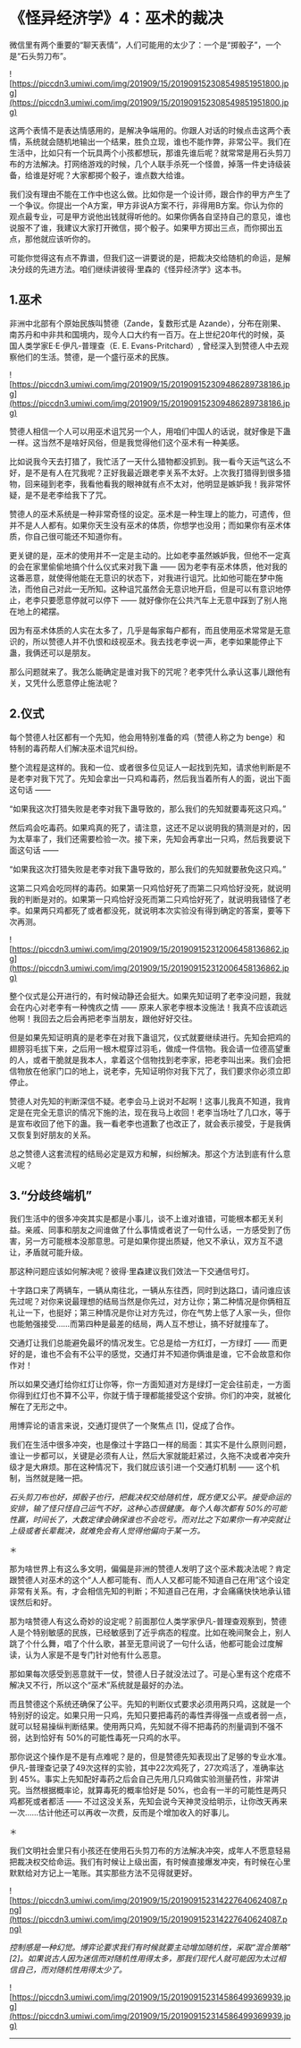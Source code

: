 # 《怪异经济学》4：巫术的裁决

微信里有两个重要的“聊天表情”，人们可能用的太少了：一个是“掷骰子”，一个是“石头剪刀布”。

![https://piccdn3.umiwi.com/img/201909/15/201909152308549851951800.jpg](https://piccdn3.umiwi.com/img/201909/15/201909152308549851951800.jpg)

这两个表情不是表达情感用的，是解决争端用的。你跟人对话的时候点击这两个表情，系统就会随机地输出一个结果，胜负立现，谁也不能作弊，非常公平。我们在生活中，比如只有一个玩具两个小孩都想玩，那谁先谁后呢？就常常是用石头剪刀布的方法解决。打网络游戏的时候，几个人联手杀死一个怪兽，掉落一件史诗级装备，给谁是好呢？大家都掷个骰子，谁点数大给谁。

我们没有理由不能在工作中也这么做。比如你是一个设计师，跟合作的甲方产生了一个争议。你提出一个A方案，甲方非说A方案不行，非得用B方案。你认为你的观点最专业，可是甲方说他出钱就得听他的。如果你俩各自坚持自己的意见，谁也说服不了谁，我建议大家打开微信，掷个骰子。如果甲方掷出三点，而你掷出五点，那他就应该听你的。

可能你觉得这有点不靠谱，但我们这一讲要说的是，把裁决交给随机的命运，是解决分歧的先进方法。咱们继续讲彼得·里森的《怪异经济学》这本书。

## 1.巫术

非洲中北部有个原始民族叫赞德（Zande，复数形式是 Azande），分布在刚果、南苏丹和中非共和国境内，现今人口大约有一百万。在上世纪20年代的时候，英国人类学家E·E·伊凡-普理查（E. E. Evans-Pritchard）, 曾经深入到赞德人中去观察他们的生活。赞德，是一个盛行巫术的民族。

![https://piccdn3.umiwi.com/img/201909/15/201909152309486289738186.jpg](https://piccdn3.umiwi.com/img/201909/15/201909152309486289738186.jpg)

赞德人相信一个人可以用巫术诅咒另一个人，用咱们中国人的话说，就好像是下蛊一样。这当然不是啥好风俗，但是我觉得他们这个巫术有一种美感。

比如说我今天去打猎了，我忙活了一天什么猎物都没抓到。我一看今天运气这么不好，是不是有人在咒我呢？正好我最近跟老李关系不太好。上次我打猎得到很多猎物，回来碰到老李，我看他看我的眼神就有点不太对，他明显是嫉妒我！我非常怀疑，是不是老李给我下了咒。

赞德人的巫术系统是一种非常奇怪的设定。巫术是一种生理上的能力，可遗传，但并不是人人都有。如果你天生没有巫术的体质，你想学也没用；而如果你有巫术体质，你自己很可能还不知道你有。

更关键的是，巫术的使用并不一定是主动的。比如老李虽然嫉妒我，但他不一定真的会在家里偷偷地搞个什么仪式来对我下蛊 —— 因为老李有巫术体质，他对我的这番恶意，就使得他能在无意识的状态下，对我进行诅咒。比如他可能在梦中施法，而他自己对此一无所知。这种诅咒虽然会无意识地开启，但是可以有意识地停止，老李只要愿意停就可以停下 —— 就好像你在公共汽车上无意中踩到了别人拖在地上的裙摆。

因为有巫术体质的人实在太多了，几乎是每家每户都有，而且使用巫术常常是无意识的，所以赞德人并不仇恨和歧视巫术。我去找老李说一声，老李如果能停止下蛊，我俩还可以是朋友。

那么问题就来了。我怎么能确定是谁对我下的咒呢？老李凭什么承认这事儿跟他有关，又凭什么愿意停止施法呢？

## 2.仪式

每个赞德人社区都有一个先知，他会用特别准备的鸡（赞德人称之为 benge）和特制的毒药帮人们解决巫术诅咒纠纷。

整个流程是这样的。我和一位、或者很多位见证人一起找到先知，请求他判断是不是老李对我下咒了。先知会拿出一只鸡和毒药，然后我当着所有人的面，说出下面这句话 ——

“如果我这次打猎失败是老李对我下蛊导致的，那么我们的先知就要毒死这只鸡。”

然后鸡会吃毒药。如果鸡真的死了，请注意，这还不足以说明我的猜测是对的，因为太草率了，我们还需要检验一次。接下来，先知会再拿出一只鸡，然后我要说下面这句话 ——

“如果我这次打猎失败是老李对我下蛊导致的，那么我们的先知就要赦免这只鸡。”

这第二只鸡会吃同样的毒药。如果第一只鸡恰好死了而第二只鸡恰好没死，就说明我的判断是对的。如果第一只鸡恰好没死而第二只鸡恰好死了，就说明我错怪了老李。如果两只鸡都死了或者都没死，就说明本次实验没有得到确定的答案，要等下次再测。

![https://piccdn3.umiwi.com/img/201909/15/201909152312006458136862.jpg](https://piccdn3.umiwi.com/img/201909/15/201909152312006458136862.jpg)

整个仪式是公开进行的，有时候动静还会挺大。如果先知证明了老李没问题，我就会在内心对老李有一种愧疚之情 —— 原来人家老李根本没施法！我真不应该疏远他啊！我回去之后会再把老李当朋友，跟他好好交往。

但是如果先知证明真的是老李在对我下蛊诅咒，仪式就要继续进行。先知会把鸡的翅膀羽毛拔下来，之后用一根木棍穿过羽毛，做成一件信物。我会请一位德高望重的人，或者干脆就是我本人，拿着这个信物找到老李家，把老李叫出来。我们会把信物放在他家门口的地上，说老李，先知证明你对我下咒了，我们要求你必须立即停止。

赞德人对先知的判断深信不疑。老李会马上说对不起啊！这事儿我真不知道，我肯定是在完全无意识的情况下施的法，现在我马上收回！老李当场吐了几口水，等于是宣布收回了他下的蛊。我一看老李也道歉了也改正了，就会表示接受，于是我俩又恢复到好朋友的关系。

总之赞德人这套流程的结局必定是双方和解，纠纷解决。那这个方法到底有什么意义呢？

## 3.“分歧终端机”

我们生活中的很多冲突其实是都是小事儿，谈不上谁对谁错，可能根本都无关利益。亲戚、同事和朋友之间谁做了什么事情或者说了一句什么话，一方感受到了伤害，另一方可能根本没那意思。可是如果你提出质疑，他又不承认，双方互不退让，矛盾就可能升级。

那这种问题应该如何解决呢？彼得·里森建议我们效法一下交通信号灯。

十字路口来了两辆车，一辆从南往北，一辆从东往西，同时到达路口，请问谁应该先过呢？对你来说最理想的结局当然是你先过，对方让你；第二种情况是你俩相互礼让一下，也挺好；第三种情况是你让对方先过，你在气势上低了人家一头，但你也能勉强接受……而第四种是最差的结局，两人互不想让，搞不好就撞车了。

交通灯让我们总能避免最坏的情况发生。它总是给一方红灯，一方绿灯 —— 而更好的是，谁也不会有不公平的感觉，交通灯并不知道你俩谁是谁，它不会故意和你作对！

所以如果交通灯给你红灯让你等，你一方面知道对方是绿灯一定会往前走，一方面你得到红灯也不算不公平，你就于情于理都能接受这个安排。你们的冲突，就被化解在了无形之中。

用博弈论的语言来说，交通灯提供了一个聚焦点 [1]，促成了合作。

我们在生活中很多冲突，也是像过十字路口一样的局面：其实不是什么原则问题，谁让一步都可以，关键是必须有人让，然后大家就能赶紧过，久拖不决或者冲突升级才是大麻烦。那在这种情况下，我们就应该引进一个交通灯机制 —— 这个机制，当然就是赌一把。

 *石头剪刀布也好，掷骰子也行，把裁决权交给随机性，既方便又公平。接受命运的安排，输了怪只怪自己运气不好，这种心态很健康。每个人每次都有 50%的可能性赢，时间长了，大数定律会确保谁也不会吃亏。而对比之下如果你一有冲突就让上级或者长辈裁决，就难免会有人觉得他偏向于某一方。*

＊

那为啥世界上有这么多文明，偏偏是非洲的赞德人发明了这个巫术裁决法呢？肯定跟赞德人对巫术的这个“人人都可能有、而人人又都可能不知道自己在用”这个设定非常有关系。有，才会相信先知的判断；不知道自己在用，才会痛痛快快地承认错误然后和好。

那为啥赞德人有这么奇妙的设定呢？前面那位人类学家伊凡-普理查观察到，赞德人是个特别敏感的民族，已经敏感到了近乎病态的程度。比如在晚间聚会上，别人跳了个什么舞，唱了个什么歌，甚至无意间说了一句什么话，他都可能会过度解读，认为人家是不是专门针对他有什么恶意。

那如果每次感受到恶意就干一仗，赞德人日子就没法过了。可是心里有这个疙瘩不解决又不行，所以这个“巫术”系统就是最好的办法。

而且赞德这个系统还确保了公平。先知的判断仪式要求必须用两只鸡，这就是一个特别好的设定。如果只用一只鸡，先知只要把毒药的毒性弄得强一点或者弱一点，就可以轻易操纵判断结果。使用两只鸡，先知就不得不把毒药的剂量调到不强不弱，达到恰好有 50%的可能性毒死一只鸡的水平。

那你说这个操作是不是有点难呢？是的，但是赞德先知表现出了足够的专业水准。伊凡-普理查记录了49次这样的实验，其中22次鸡死了，27次鸡活了，准确率达到 45%。事实上先知配好毒药之后会自己先用几只鸡做实验测量药性，非常讲究。当然根据概率论，就算毒死的概率恰好是 50%，也会有一半的可能性是两只鸡都死或者都活 —— 不过这没关系，先知会说今天神灵没给明示，让你改天再来一次……估计他还可以再收一次费，反而是个增加收入的好事儿。

＊

我们文明社会里只有小孩还在使用石头剪刀布的方法解决冲突，成年人不愿意轻易把裁决权交给命运。我们有时候让上级出面，有时候直接爆发冲突，有时候在心里默默给对方记上一笔账。其实那些方法不见得就更好。

![https://piccdn3.umiwi.com/img/201909/15/201909152314227640624087.png](https://piccdn3.umiwi.com/img/201909/15/201909152314227640624087.png)

 *控制感是一种幻觉。博弈论要求我们有时候就要主动增加随机性，采取“混合策略” [2]。如果说古人因为迷信而对随机性用得太多，那我们现代人就可能因为太过相信自己，而对随机性用得太少了。*

![https://piccdn3.umiwi.com/img/201909/15/201909152314586499369939.jpg](https://piccdn3.umiwi.com/img/201909/15/201909152314586499369939.jpg)

---

